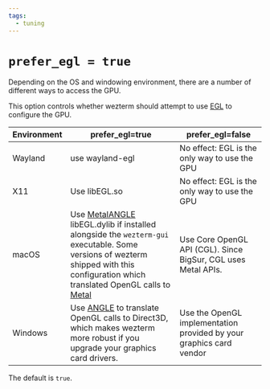 ```yaml
---
tags:
  - tuning
---
```

# `prefer_egl = true`

Depending on the OS and windowing environment, there are a number of different
ways to access the GPU.

This option controls whether wezterm should attempt to use
[EGL](https://en.wikipedia.org/wiki/EGL_%28API%29) to configure the GPU.

| Environment | prefer_egl=true | prefer_egl=false |
|-------------|-----------------|------------------|
| Wayland     | use wayland-egl | No effect: EGL is the only way to use the GPU |
| X11         | Use libEGL.so   | No effect: EGL is the only way to use the GPU |
| macOS       | Use [MetalANGLE](https://github.com/kakashidinho/metalangle) libEGL.dylib if installed alongside the `wezterm-gui` executable.  Some versions of wezterm shipped with this configuration which translated OpenGL calls to [Metal](https://en.wikipedia.org/wiki/Metal_%28API%29) | Use Core OpenGL API (CGL).  Since BigSur, CGL uses Metal APIs. |
| Windows     | Use [ANGLE](https://chromium.googlesource.com/angle/angle) to translate OpenGL calls to Direct3D, which makes wezterm more robust if you upgrade your graphics card drivers. | Use the OpenGL implementation provided by your graphics card vendor |

The default is `true`.

